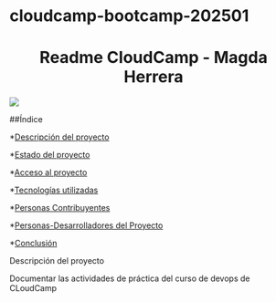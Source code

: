 # cloudcamp-bootcamp-202501
<h1 align="center">  Readme CloudCamp - Magda Herrera </h1>
   <p align="left">
   <img src="https://img.shields.io/badge/STATUS-EN%20DESAROLLO-green">
   </p>

##Índice

*[Descripción del proyecto](#descripción-del-proyecto)

*[Estado del proyecto](#Estado-del-proyecto)

*[Acceso al proyecto](#acceso-proyecto)

*[Tecnologías utilizadas](#tecnologías-utilizadas)

*[Personas Contribuyentes](#personas-contribuyentes)

*[Personas-Desarrolladores del Proyecto](#personas-desarrolladores)

*[Conclusión](#conclusión)

Descripción del proyecto

Documentar las actividades de práctica del curso de devops de CLoudCamp

